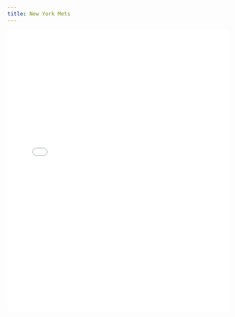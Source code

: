 ```yaml
---
title: New York Mets
---
```


<iframe id="igraph" scrolling="no" style="border:none;" seamless="seamless" src="/plots/MLB/NYM.html" height="640" width="100%"></iframe>